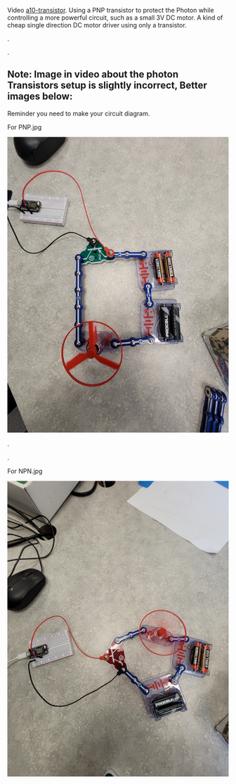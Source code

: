 Video [a10-transistor](https://youtu.be/S6xwStw-t1U?list=PL57Dnr1H_egsL0r4RXPA4PY2yZhOJk5Nr&t=5s). Using a PNP transistor to protect the Photon while controlling a more powerful circuit, such as a small 3V DC motor. A kind of cheap single direction DC motor driver using only a transistor.


.


.
## Note: Image in video about the photon Transistors setup is slightly incorrect, Better images below:
Reminder you need to make your circuit diagram.


For PNP.jpg

![PNP.jpg](PNP.jpg)

.


.

For NPN.jpg

![NPN.jpg](NPN.jpg)


